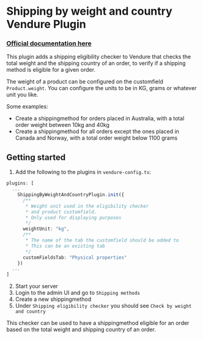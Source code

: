 # Shipping by weight and country Vendure Plugin

### [Official documentation here](https://pinelab-plugins.com/plugin/vendure-plugin-shipping-by-weight-and-country)

This plugin adds a shipping eligibility checker to Vendure that checks the total weight and the shipping country of an
order, to verify if a shipping method is eligible for a given order.

The weight of a product can be configured on the customfield `Product.weight`. You can configure the units to be in KG,
grams or whatever unit you like.

Some examples:

- Create a shippingmethod for orders placed in Australia, with a total order weight between 10kg and 40kg
- Create a shippingmethod for all orders except the ones placed in Canada and Norway, with a total order weight below
  1100 grams

## Getting started

1. Add the following to the plugins in `vendure-config.ts`:

```ts
plugins: [
  ...
    ShippingByWeightAndCountryPlugin.init({
      /**
       * Weight unit used in the eligibility checker
       * and product customfield.
       * Only used for displaying purposes
       */
      weightUnit: "kg",
      /**
       * The name of the tab the customfield should be added to
       * This can be an existing tab
       */
      customFieldsTab: "Physical properties"
    })
  ...
]
```

2. Start your server
3. Login to the admin UI and go to `Shipping methods`
4. Create a new shippingmethod
5. Under `Shipping eligibility checker` you should see `Check by weight and country`

This checker can be used to have a shippingmethod eligible for an order based on the total weight and shipping country
of an order.
